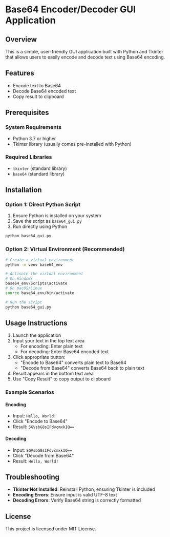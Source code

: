 # Base64 Encoder/Decoder GUI Application

## Overview

This is a simple, user-friendly GUI application built with Python and Tkinter that allows users to easily encode and decode text using Base64 encoding.

## Features

- Encode text to Base64
- Decode Base64 encoded text
- Copy result to clipboard

## Prerequisites

### System Requirements
- Python 3.7 or higher
- Tkinter library (usually comes pre-installed with Python)

### Required Libraries
- `tkinter` (standard library)
- `base64` (standard library)

## Installation

### Option 1: Direct Python Script
1. Ensure Python is installed on your system
2. Save the script as `base64_gui.py`
3. Run directly using Python

```bash
python base64_gui.py
```

### Option 2: Virtual Environment (Recommended)
```bash
# Create a virtual environment
python -m venv base64_env

# Activate the virtual environment
# On Windows
base64_env\Scripts\activate
# On macOS/Linux
source base64_env/bin/activate

# Run the script
python base64_gui.py
```

## Usage Instructions

1. Launch the application
2. Input your text in the top text area
   - For encoding: Enter plain text
   - For decoding: Enter Base64 encoded text
3. Click appropriate button:
   - "Encode to Base64" converts plain text to Base64
   - "Decode from Base64" converts Base64 back to plain text
4. Result appears in the bottom text area
5. Use "Copy Result" to copy output to clipboard

### Example Scenarios

#### Encoding
- Input: `Hello, World!`
- Click "Encode to Base64"
- Result: `SGVsbG8sIFdvcmxkIQ==`

#### Decoding
- Input: `SGVsbG8sIFdvcmxkIQ==`
- Click "Decode from Base64"
- Result: `Hello, World!`

## Troubleshooting

- **Tkinter Not Installed**: Reinstall Python, ensuring Tkinter is included
- **Encoding Errors**: Ensure input is valid UTF-8 text
- **Decoding Errors**: Verify Base64 string is correctly formatted

## License

This project is licensed under MIT License.